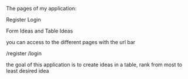 The pages of my application:

Register
Login

Form Ideas and Table Ideas 

you can access to the different pages with the url bar

/register
/login 

the goal of this application is to create ideas in a table, rank from most to least desired idea
